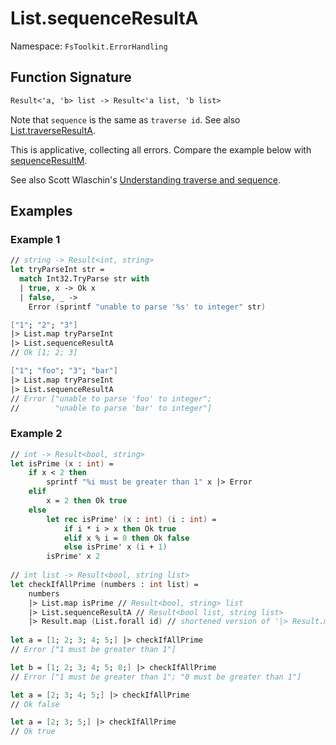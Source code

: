 # List.sequenceResultA

Namespace: `FsToolkit.ErrorHandling`

## Function Signature

```fsharp
Result<'a, 'b> list -> Result<'a list, 'b list>
```

Note that `sequence` is the same as `traverse id`. See also [List.traverseResultA](traverseResultA.md).

This is applicative, collecting all errors. Compare the example below with [sequenceResultM](sequenceResultM.md).

See also Scott Wlaschin's [Understanding traverse and sequence](https://fsharpforfunandprofit.com/posts/elevated-world-4/).

## Examples

### Example 1

```fsharp
// string -> Result<int, string>
let tryParseInt str =
  match Int32.TryParse str with
  | true, x -> Ok x
  | false, _ -> 
    Error (sprintf "unable to parse '%s' to integer" str)

["1"; "2"; "3"]
|> List.map tryParseInt
|> List.sequenceResultA
// Ok [1; 2; 3]

["1"; "foo"; "3"; "bar"]
|> List.map tryParseInt
|> List.sequenceResultA
// Error ["unable to parse 'foo' to integer"; 
//        "unable to parse 'bar' to integer"]
```

### Example 2

```fsharp
// int -> Result<bool, string>
let isPrime (x : int) =
    if x < 2 then 
        sprintf "%i must be greater than 1" x |> Error
    elif 
        x = 2 then Ok true
    else
        let rec isPrime' (x : int) (i : int) =
            if i * i > x then Ok true
            elif x % i = 0 then Ok false
            else isPrime' x (i + 1)
        isPrime' x 2
  
// int list -> Result<bool, string list>      
let checkIfAllPrime (numbers : int list) =
    numbers
    |> List.map isPrime // Result<bool, string> list
    |> List.sequenceResultA // Result<bool list, string list>
    |> Result.map (List.forall id) // shortened version of '|> Result.map (fun boolList -> boolList |> List.map (fun x -> x = true))'
    
let a = [1; 2; 3; 4; 5;] |> checkIfAllPrime
// Error ["1 must be greater than 1"]

let b = [1; 2; 3; 4; 5; 0;] |> checkIfAllPrime
// Error ["1 must be greater than 1"; "0 must be greater than 1"]

let a = [2; 3; 4; 5;] |> checkIfAllPrime
// Ok false

let a = [2; 3; 5;] |> checkIfAllPrime
// Ok true
```
